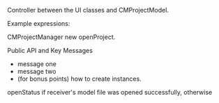 Controller between the UI classes and CMProjectModel.

Example expressions:

CMProjectManager new openProject.

Public API and Key Messages

- message one   
- message two 
- (for bonus points) how to create instances.

openStatus 		<Boolean> 	<true> if receiver's model file was opened successfully, <false> otherwise